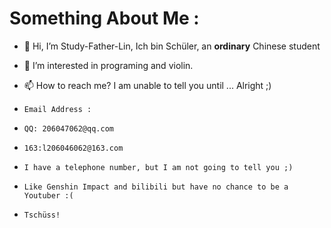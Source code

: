 # Something About Me :
- 👋 Hi, I’m Study-Father-Lin, Ich bin Schüler, an __ordinary__ Chinese student
- 👀 I’m interested in programing and violin.
- 📫 How to reach me? I am unable to tell you until ... Alright ;)

-     Email Address : 
-     QQ: 206047062@qq.com
-     163:l206046062@163.com
-     I have a telephone number, but I am not going to tell you ;)
-     Like Genshin Impact and bilibili but have no chance to be a Youtuber :(
-     Tschüss!
